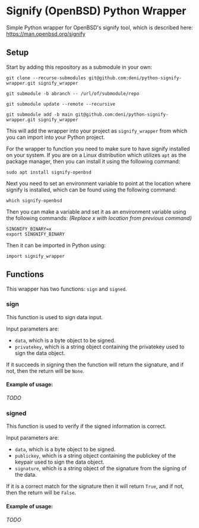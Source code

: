 # Signify (OpenBSD) Python Wrapper
Simple Python wrapper for OpenBSD's signify tool, which is described here: https://man.openbsd.org/signify

## Setup
Start by adding this repository as a submodule in your own:
```
git clone --recurse-submodules git@github.com:deni/python-signify-wrapper.git signify_wrapper
```
```
git submodule -b abranch -- /url/of/submodule/repo
```
```
git submodule update --remote --recursive
```
```
git submodule add -b main git@github.com:deni/python-signify-wrapper.git signify_wrapper
```

This will add the wrapper into your project as ``signify_wrapper`` from which you can import into your Python project. 

For the wrapper to function you need to make sure to have signify installed on your system. If you are on a Linux distribution which utilizes ``apt`` as the package manager, then you can install it using the following command:
```
sudo apt install signify-openbsd
```

Next you need to set an environment variable to point at the location where signify is installed, which can be found using the following command:
```
which signify-openbsd
```
Then you can make a variable and set it as an environment variable using the following commands: *(Replace x with location from previous command)*
```
SINGNIFY_BINARY=x
export SINGNIFY_BINARY
```

Then it can be imported in Python using:
```
import signify_wrapper
```

## Functions
This wrapper has two functions: ``sign`` and ``signed``.

### sign
This function is used to sign data input.

Input parameters are:
* ``data``, which is a byte object to be signed.
* ``privatekey``, which is a string object containing the privatekey used to sign the data object.

If it succeeds in signing then the function will return the signature, and if not, then the return will be ``None``.

#### Example of usage:

*TODO*

### signed
This function is used to verify if the signed information is correct.

Input parameters are:
* ``data``, which is a byte object to be signed.
* ``publickey``, which is a string object containing the publickey of the keypair used to sign the data object.
* ``signature``, which is a string object of the signature from the signing of the data.

If it is a correct match for the signature then it will return ``True``, and if not, then the return will be ``False``.

#### Example of usage:

*TODO*
